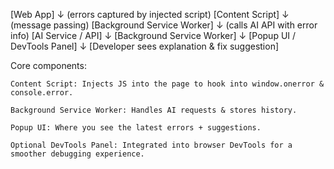 [Web App] 
   ↓  (errors captured by injected script)
[Content Script]
   ↓  (message passing)
[Background Service Worker]
   ↓  (calls AI API with error info)
[AI Service / API]
   ↓
[Background Service Worker]
   ↓
[Popup UI / DevTools Panel]
   ↓
[Developer sees explanation & fix suggestion]

Core components:

    Content Script: Injects JS into the page to hook into window.onerror & console.error.

    Background Service Worker: Handles AI requests & stores history.

    Popup UI: Where you see the latest errors + suggestions.

    Optional DevTools Panel: Integrated into browser DevTools for a smoother debugging experience.
